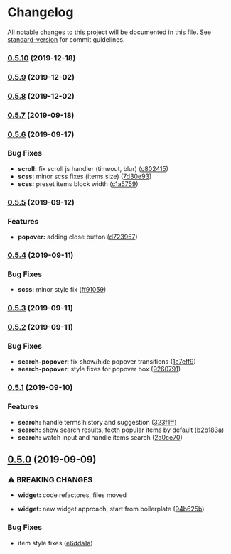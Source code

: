 # Changelog

All notable changes to this project will be documented in this file. See [standard-version](https://github.com/conventional-changelog/standard-version) for commit guidelines.

### [0.5.10](https://github.com/ecomclub/widget-search/compare/v0.5.9...v0.5.10) (2019-12-18)

### [0.5.9](https://github.com/ecomclub/widget-search/compare/v0.5.8...v0.5.9) (2019-12-02)

### [0.5.8](https://github.com/ecomclub/widget-search/compare/v0.5.7...v0.5.8) (2019-12-02)

### [0.5.7](https://github.com/ecomclub/widget-search/compare/v0.5.6...v0.5.7) (2019-09-18)

### [0.5.6](https://github.com/ecomclub/widget-search/compare/v0.5.5...v0.5.6) (2019-09-17)


### Bug Fixes

* **scroll:** fix scroll js handler (timeout, blur) ([c802415](https://github.com/ecomclub/widget-search/commit/c802415))
* **scss:** minor scss fixes (items size) ([7d30e93](https://github.com/ecomclub/widget-search/commit/7d30e93))
* **scss:** preset items block width ([c1a5759](https://github.com/ecomclub/widget-search/commit/c1a5759))

### [0.5.5](https://github.com/ecomclub/widget-search/compare/v0.5.4...v0.5.5) (2019-09-12)


### Features

* **popover:** adding close button ([d723957](https://github.com/ecomclub/widget-search/commit/d723957))

### [0.5.4](https://github.com/ecomclub/widget-search/compare/v0.5.3...v0.5.4) (2019-09-11)


### Bug Fixes

* **scss:** minor style fix ([ff91059](https://github.com/ecomclub/widget-search/commit/ff91059))

### [0.5.3](https://github.com/ecomclub/widget-search/compare/v0.5.2...v0.5.3) (2019-09-11)

### [0.5.2](https://github.com/ecomclub/widget-search/compare/v0.5.1...v0.5.2) (2019-09-11)


### Bug Fixes

* **search-popover:** fix show/hide popover transitions ([1c7eff9](https://github.com/ecomclub/widget-search/commit/1c7eff9))
* **search-popover:** style fixes for popover box ([9260791](https://github.com/ecomclub/widget-search/commit/9260791))

### [0.5.1](https://github.com/ecomclub/widget-search/compare/v0.5.0...v0.5.1) (2019-09-10)


### Features

* **search:** handle terms history and suggestion ([323f1ff](https://github.com/ecomclub/widget-search/commit/323f1ff))
* **search:** show search results, fecth popular items by default ([b2b183a](https://github.com/ecomclub/widget-search/commit/b2b183a))
* **search:** watch input and handle items search ([2a0ce70](https://github.com/ecomclub/widget-search/commit/2a0ce70))

## [0.5.0](https://github.com/ecomclub/widget-search/compare/v0.4.3...v0.5.0) (2019-09-09)


### ⚠ BREAKING CHANGES

* **widget:** code refactores, files moved

* **widget:** new widget approach, start from boilerplate ([94b625b](https://github.com/ecomclub/widget-search/commit/94b625b))


### Bug Fixes

* item style fixes ([e6dda1a](https://github.com/ecomclub/widget-search/commit/e6dda1a))
